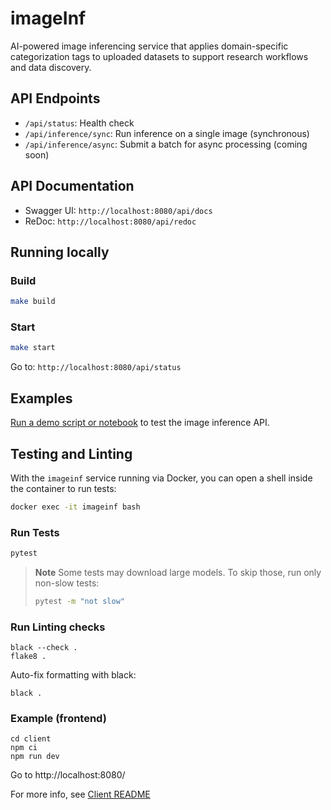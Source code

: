 # imageInf

AI-powered image inferencing service that applies domain-specific categorization tags to
uploaded datasets to support research workflows and data discovery.

## API Endpoints

- `/api/status`: Health check
- `/api/inference/sync`: Run inference on a single image (synchronous)
- `/api/inference/async`: Submit a batch for async processing (coming soon)

## API Documentation

- Swagger UI: `http://localhost:8080/api/docs`
- ReDoc: `http://localhost:8080/api/redoc`

## Running locally

### Build

```bash
make build
```

### Start

```bash
make start
```

Go to:  `http://localhost:8080/api/status`

## Examples

[Run a demo script or notebook](example/README.md) to test the image inference API.

## Testing and Linting

With the `imageinf` service running via Docker, you can open a shell inside the container to run tests:

```bash
docker exec -it imageinf bash
```

### Run Tests
```bash
pytest
```

> **Note**
> Some tests may download large models. To skip those, run only non-slow tests:
> ```bash
> pytest -m "not slow"
> ```
>
### Run Linting checks
```
black --check .
flake8 .
```

Auto-fix formatting with black:
```
black .
```

### Example (frontend)

```
cd client
npm ci
npm run dev
```

Go to http://localhost:8080/

For more info, see [Client README](client/README.md)
